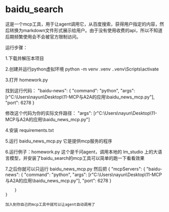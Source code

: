 # baidu_search
这是一个mcp工具，用于让agent调用它，从百度搜索，获得用户指定的内容，然后转换为markdown文件形式展示给用户。由于没有使用收费的api，所以不知道后期频繁使用会不会被官方限制访问。

运行步骤：

1.下载并解压本项目

2.创建并运行python虚拟环境
  python -m venv .venv
  .\.venv\Scripts\activate

3.打开 homework.py 

  找到这行代码：
            "baidu-news": {
                "command": "python",
                "args": [r"C:\Users\nayun\Desktop\11-MCP与A2A的应用\baidu_news_mcp.py"],
                "port": 6278
            }

  修改这个代码为你的实际文件路径：
           "args": [r"C:\Users\nayun\Desktop\11-MCP与A2A的应用\baidu_news_mcp.py"]

4.安装 requirements.txt

5.运行 baidu_news_mcp.py 它是提供mcp服务的程序

6.运行例子：homework.py 这个是千问agent，调用本地的 lm_studio 上的大语言模型，并安装了baidu_search的mcp工具可以简单的跑一下看看效果

7.之后你就可以只运行 baidu_news_mcp.py
然后把
{
        "mcpServers": {
            "baidu-news": {
                "command": "python",
                "args": [r"C:\Users\nayun\Desktop\11-MCP与A2A的应用\baidu_news_mcp.py"],
                "port": 6278
            }
            

        }
    }

    加入到你自己的mcp工具中就可以让agent自动调用了


